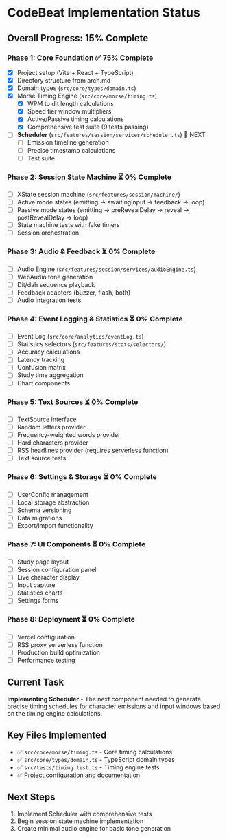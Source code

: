 # CodeBeat Implementation Status

## Overall Progress: 15% Complete

### Phase 1: Core Foundation ✅ 75% Complete
- [x] Project setup (Vite + React + TypeScript)
- [x] Directory structure from arch.md
- [x] Domain types (`src/core/types/domain.ts`)
- [x] Morse Timing Engine (`src/core/morse/timing.ts`)
  - [x] WPM to dit length calculations
  - [x] Speed tier window multipliers
  - [x] Active/Passive timing calculations
  - [x] Comprehensive test suite (9 tests passing)
- [ ] **Scheduler** (`src/features/session/services/scheduler.ts`) 🚧 NEXT
  - [ ] Emission timeline generation
  - [ ] Precise timestamp calculations
  - [ ] Test suite

### Phase 2: Session State Machine ⏳ 0% Complete
- [ ] XState session machine (`src/features/session/machine/`)
- [ ] Active mode states (emitting → awaitingInput → feedback → loop)
- [ ] Passive mode states (emitting → preRevealDelay → reveal → postRevealDelay → loop)
- [ ] State machine tests with fake timers
- [ ] Session orchestration

### Phase 3: Audio & Feedback ⏳ 0% Complete
- [ ] Audio Engine (`src/features/session/services/audioEngine.ts`)
- [ ] WebAudio tone generation
- [ ] Dit/dah sequence playback
- [ ] Feedback adapters (buzzer, flash, both)
- [ ] Audio integration tests

### Phase 4: Event Logging & Statistics ⏳ 0% Complete
- [ ] Event Log (`src/core/analytics/eventLog.ts`)
- [ ] Statistics selectors (`src/features/stats/selectors/`)
- [ ] Accuracy calculations
- [ ] Latency tracking
- [ ] Confusion matrix
- [ ] Study time aggregation
- [ ] Chart components

### Phase 5: Text Sources ⏳ 0% Complete
- [ ] TextSource interface
- [ ] Random letters provider
- [ ] Frequency-weighted words provider
- [ ] Hard characters provider
- [ ] RSS headlines provider (requires serverless function)
- [ ] Text source tests

### Phase 6: Settings & Storage ⏳ 0% Complete
- [ ] UserConfig management
- [ ] Local storage abstraction
- [ ] Schema versioning
- [ ] Data migrations
- [ ] Export/import functionality

### Phase 7: UI Components ⏳ 0% Complete
- [ ] Study page layout
- [ ] Session configuration panel
- [ ] Live character display
- [ ] Input capture
- [ ] Statistics charts
- [ ] Settings forms

### Phase 8: Deployment ⏳ 0% Complete
- [ ] Vercel configuration
- [ ] RSS proxy serverless function
- [ ] Production build optimization
- [ ] Performance testing

## Current Task
**Implementing Scheduler** - The next component needed to generate precise timing schedules for character emissions and input windows based on the timing engine calculations.

## Key Files Implemented
- ✅ `src/core/morse/timing.ts` - Core timing calculations
- ✅ `src/core/types/domain.ts` - TypeScript domain types
- ✅ `src/tests/timing.test.ts` - Timing engine tests
- ✅ Project configuration and documentation

## Next Steps
1. Implement Scheduler with comprehensive tests
2. Begin session state machine implementation
3. Create minimal audio engine for basic tone generation